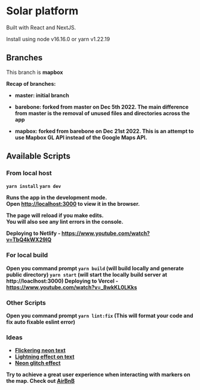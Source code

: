 # Solar platform

Built with React and NextJS.

Install using node v16.16.0 or yarn v1.22.19

## Branches

This branch is <b>mapbox<b>

Recap of branches:

- master: initial branch
  
- barebone: forked from master on Dec 5th 2022. The main difference from master is the removal of unused files and directories across the app

- mapbox: forked from barebone on Dec 21st 2022. This is an attempt to use Mapbox GL API instead of the Google Maps API.


## Available Scripts

### From local host

`yarn install`
`yarn dev`

Runs the app in the development mode.\
Open [http://localhost:3000](http://localhost:3000) to view it in the browser.

The page will reload if you make edits.\
You will also see any lint errors in the console.

Deploying to Netlify - https://www.youtube.com/watch?v=TbQ4kWX29lQ

### For local build
Open you command prompt
`yarn build` (will build locally and generate public directory)
`yarn start` (will start the locally build server at http://loaclhost:3000)
Deploying to Vercel - https://www.youtube.com/watch?v=_8wkKL0LKks


### Other Scripts
Open you command prompt
`yarn lint:fix` (This will format your code and fix auto fixable eslint error)

### Ideas

- [Flickering neon text](https://css-tricks.com/how-to-create-neon-text-with-css/)
- [Lightning effect on text](https://dev.to/pankaj_singhr/lightning-effect-using-css-animation-4h3)
- [Neon glitch effect](https://gist.github.com/CodeMyUI/17cba2cb0698753fc21434a53863a23c)

Try to achieve a great user experience when interacting with markers on the map. Check out [AirBnB](https://www.airbnb.ie/s/San-Francisco--CA--United-States/homes?tab_id=home_tab&refinement_paths%5B%5D=%2Fhomes&flexible_trip_lengths%5B%5D=one_week&query=San%20Francisco%2C%20CA%2C%20USA&place_id=ChIJIQBpAG2ahYAR_6128GcTUEo&date_picker_type=calendar&checkin=2022-08-27&checkout=2022-08-31&adults=2&source=structured_search_input_header&search_type=user_map_move&ne_lat=37.8053501277308&ne_lng=-122.37779937848381&sw_lat=37.77496292220189&sw_lng=-122.44955383405022&zoom=15&search_by_map=true&ref=hackernoon.com&locale=en&_set_bev_on_new_domain=1667590370_NzBmMmQwODdlMjY0)